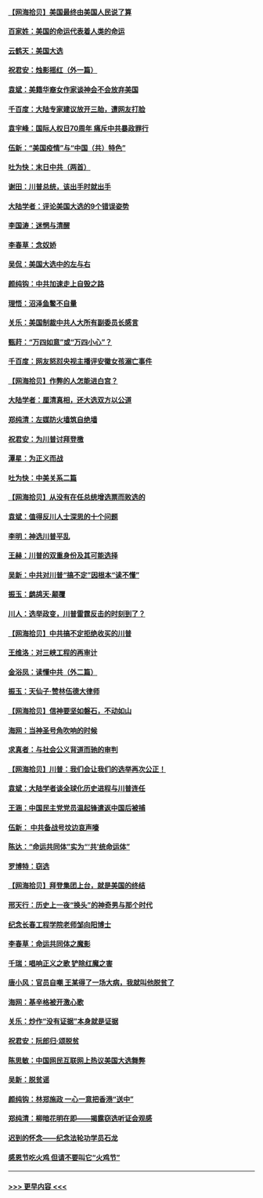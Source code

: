 #### [【网海拾贝】美国最终由美国人民说了算](../pages/nsc993/n12617255.md?t=12140802) 
#### [百家姓：美国的命运代表着人类的命运](../pages/nsc993/n12615838.md?t=12140802) 
#### [云鹤天：美国大选](../pages/nsc993/n12615994.md?t=12140802) 
#### [祝君安：烛影摇红（外一篇）](../pages/nsc993/n12615975.md?t=12140802) 
#### [袁斌：美籍华裔女作家谈神会不会放弃美国](../pages/nsc993/n12615263.md?t=12140802) 
#### [千百度：大陆专家建议放开三胎，遭网友打脸](../pages/nsc993/n12614456.md?t=12140802) 
#### [袁宇峰：国际人权日70周年 痛斥中共暴政罪行](../pages/nsc993/n12611965.md?t=12140802) 
#### [伍新：“美国疫情”与“中国（共）特色”](../pages/nsc993/n12611463.md?t=12140802) 
#### [吐为快：末日中共（两首）](../pages/nsc993/n12611461.md?t=12140802) 
#### [谢田：川普总统，该出手时就出手](../pages/nsc993/n12610905.md?t=12140802) 
#### [大陆学者：评论美国大选的9个错误姿势](../pages/nsc993/n12609586.md?t=12140802) 
#### [李国涛：迷惘与清醒](../pages/nsc993/n12607532.md?t=12140802) 
#### [李春草：念奴娇](../pages/nsc993/n12607083.md?t=12140802) 
#### [吴侃：美国大选中的左与右](../pages/nsc993/n12607054.md?t=12140802) 
#### [颜纯钩：中共加速走上自毁之路](../pages/nsc993/n12606473.md?t=12140802) 
#### [理悟：沼泽鱼鳖不自量](../pages/nsc993/n12606454.md?t=12140802) 
#### [关乐：美国制裁中共人大所有副委员长感言](../pages/nsc993/n12606442.md?t=12140802) 
#### [甄莳：“万四如意”或“万四小心”？](../pages/nsc993/n12606091.md?t=12140802) 
#### [千百度：网友怒怼央视主播评安徽女孩溺亡事件](../pages/nsc993/n12605370.md?t=12140802) 
#### [【网海拾贝】作弊的人怎能进白宫？](../pages/nsc993/n12603546.md?t=12140802) 
#### [大陆学者：厘清真相，还大选双方以公道](../pages/nsc993/n12603475.md?t=12140802) 
#### [郑纯清：左媒防火墙筑自绝墙](../pages/nsc993/n12602226.md?t=12140802) 
#### [祝君安：为川普讨拜登檄](../pages/nsc993/n12602199.md?t=12140802) 
#### [潭星：为正义而战](../pages/nsc993/n12600926.md?t=12140802) 
#### [吐为快：中美关系二篇](../pages/nsc993/n12600908.md?t=12140802) 
#### [【网海拾贝】从没有在任总统增选票而败选的](../pages/nsc993/n12600435.md?t=12140802) 
#### [袁斌：值得反川人士深思的十个问题](../pages/nsc993/n12600332.md?t=12140802) 
#### [李明：神选川普平乱](../pages/nsc993/n12599751.md?t=12140802) 
#### [王赫：川普的双重身份及其可能选择](../pages/nsc993/n12599723.md?t=12140802) 
#### [吴新：中共对川普“搞不定”因根本“读不懂”](../pages/nsc993/n12599502.md?t=12140802) 
#### [振玉：鹧鸪天‧颠覆](../pages/nsc993/n12599494.md?t=12140802) 
#### [川人：选举政变，川普雷霆反击的时刻到了？](../pages/nsc993/n12599291.md?t=12140802) 
#### [【网海拾贝】中共搞不定拒绝收买的川普](../pages/nsc993/n12598955.md?t=12140802) 
#### [王维洛：对三峡工程的再审计](../pages/nsc993/n12598436.md?t=12140802) 
#### [金浴凤：读懂中共（外二篇）](../pages/nsc993/n12597943.md?t=12140802) 
#### [振玉：天仙子‧赞林伍德大律师](../pages/nsc993/n12597929.md?t=12140802) 
#### [【网海拾贝】信神要坚如磐石，不动如山](../pages/nsc993/n12597901.md?t=12140802) 
#### [海网：当神圣号角吹响的时候](../pages/nsc993/n12595891.md?t=12140802) 
#### [求真者：与社会公义背道而驰的审判](../pages/nsc993/n12595868.md?t=12140802) 
#### [【网海拾贝】川普：我们会让我们的选举再次公正！](../pages/nsc993/n12594930.md?t=12140802) 
#### [袁斌：大陆学者谈全球化历史进程与川普连任](../pages/nsc993/n12594690.md?t=12140802) 
#### [王涵：中国民主党党员温起锋遣返中国后被捕](../pages/nsc993/n12594540.md?t=12140802) 
#### [伍新： 中共备战号坟边哀声嚎](../pages/nsc993/n12593086.md?t=12140802) 
#### [陈达：“命运共同体”实为“‘共’统命运体”](../pages/nsc993/n12590865.md?t=12140802) 
#### [罗博特：窃选](../pages/nsc993/n12590619.md?t=12140802) 
#### [【网海拾贝】拜登集团上台，就是美国的终结](../pages/nsc993/n12589725.md?t=12140802) 
#### [邢天行：历史上一夜“换头”的神奇男与那个时代](../pages/nsc993/n12589424.md?t=12140802) 
#### [纪念长春工程学院老师邹向阳博士](../pages/nsc993/n12585390.md?t=12140802) 
#### [李春草：命运共同体之魔影](../pages/nsc993/n12585026.md?t=12140802) 
#### [千瑞：唱响正义之歌 铲除红魔之害](../pages/nsc993/n12585002.md?t=12140802) 
#### [唐小风：官员自嘲 王某得了一场大病，我就叫他脱贫了](../pages/nsc993/n12584981.md?t=12140802) 
#### [海网：基辛格被开激心歌](../pages/nsc993/n12584946.md?t=12140802) 
#### [关乐：炒作“没有证据”本身就是证据](../pages/nsc993/n12583146.md?t=12140802) 
#### [祝君安：阮郎归‧颂脱贫](../pages/nsc993/n12583119.md?t=12140802) 
#### [陈思敏：中国网民互联网上热议美国大选舞弊](../pages/nsc993/n12582845.md?t=12140802) 
#### [吴新：脱贫谣](../pages/nsc993/n12580839.md?t=12140802) 
#### [颜纯钩：林郑施政 一心一意把香港“送中”](../pages/nsc993/n12580805.md?t=12140802) 
#### [郑纯清：柳暗花明在即——揭露窃选听证会观感](../pages/nsc993/n12580795.md?t=12140802) 
#### [迟到的怀念——纪念法轮功学员石龙](../pages/nsc993/n12580245.md?t=12140802) 
#### [感恩节吃火鸡  但请不要叫它“火鸡节”](../pages/nsc993/n12580252.md?t=12140802) 

----
#### [ >>> 更早内容 <<< ](../indexes/nsc993-earlier.md)
